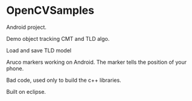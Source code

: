 # OpenCVSamples

Android project.

Demo object tracking CMT and TLD algo.

Load and save TLD model

Aruco markers working on Android. The marker tells the position of your phone.

Bad code, used only to build the c++ libraries.

Built on eclipse.

